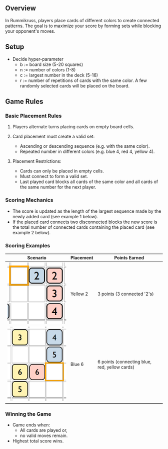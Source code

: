 ## Overview
In Rummikruss,  players place cards  of different colors to create
connected patterns. The goal is to maximize your score by forming sets
while blocking your opponent's moves.

## Setup
- Decide hyper-parameter
   + b := board size (5-20 squares)
   + n := number of colors (1-8)
   + c := largest number in the deck (5-16)
   + r := number of repetitions of cards with the same color.
A few randomly selected cards will be placed on the board.

## Game Rules

### Basic Placement Rules
1. Players alternate turns placing cards on empty board cells.
2. Card placement must create a valid set:
   - Ascending or descending sequence (e.g. with the same color).
   - Repeated number in different colors (e.g. blue 4, red 4, yellow 4).

3. Placement Restrictions:
   - Cards can only be placed in empty cells.
   - Must connect to form a valid set.
   - Last played card blocks all cards of the same color and all cards of the same number for the next player.

### Scoring Mechanics
- The score is updated as the length of the largest sequence made by the newly added card (see example 1 below).
- If the placed card connects two disconnected blocks the new score is the total number of connected cards containing the placed card (see example 2 below).

### Scoring Examples
| Scenario | Placement | Points Earned |
|----------|-----------|---------------|
| ![alt text](image.png) | Yellow 2 | 3 points (3 connected '2's) |
| ![alt text](image-1.png) | Blue 6 | 6 points (connecting blue, red, yellow cards) |

### Winning the Game
- Game ends when:
   - All cards are played or,
   - no valid moves remain.
- Highest total score wins.
